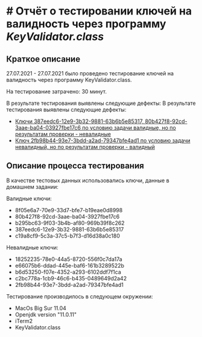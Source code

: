 # # Отчёт о тестировании ключей на валидность через программу *KeyValidator.class*

## Краткое описание

27.07.2021 - 27.07.2021 было проведено тестирование ключей на валидность через программу KeyValidator.class.

На тестирование затрачено: 30 минут.

В результате тестирования выявлены следующие дефекты:
В результате тестирования выявлены следующие дефекты:
* [Ключи 387eedc6-12e9-3b32-9881-63b6b5e85317, 80b427f8-92cd-3aae-ba04-03927fbe17c6 по условию задачи валидные, но по результатам проверки - невалидные](https://github.com/yamotherter/Java_1.1_2/issues/2#issue-954345868)
* [Ключ 2fb98b44-93e7-3bdd-a2ad-79347bfe4ad1 по условию задачи невалидный, но по результатам проверки - валидный](https://github.com/yamotherter/Java_1.1_2/issues/4#issue-954349894)

## Описание процесса тестирования

В качестве тестовых данных использовались ключи, данные в домашнем задании:

Валидные ключи:
* 8f05e6a7-70e9-33d7-bfe7-b19eae0d8998
* 80b427f8-92cd-3aae-ba04-3927fbe17c6
* b295bc63-9f03-3b4b-af80-969b39f8c262
* 387eedc6-12e9-3b32-9881-63b6b5e85317
* c19a8cf9-5c3a-37c5-b7f3-d16d38a0c180

Невалидные ключи:
* 18252235-78e0-44a5-8720-556f0c7da17a
* e66075b6-ddad-445e-baf6-161b3289522b
* b6d53250-f07e-4352-a293-6102ddf7f1ca
* c2bc778a-1cb9-46c6-b435-0489649d2a42
* 2fb98b44-93e7-3bdd-a2ad-79347bfe4ad1


Тестирование производилось в следующем окружении:
* MacOs Big Sur 11.04
* Openjdk version "11.0.11"
* iTerm2
*  KeyValidator.class
